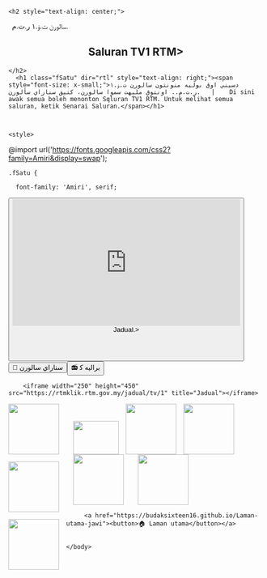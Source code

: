 <title>TV1</title>

<head>
  <body>
    
    <h2 style="text-align: center;">
<p><span style="font-family: Amiri;">&nbsp;            سالورن ت.ۏ.١ ر.ت.م.</span></p>
      <h2 style="text-align: center;"> Saluran TV1 RTM></h2>
      
    </h2>
      <h1 class="fSatu" dir="rtl" style="text-align: right;"><span style="font-size: x-small;">دسيني اوق بوليه منونتون سالورن ت.ۏ.١ ر.ت.م.. اونتوق مليهت سموا سالورن، كتيق سناراي سألورن.   |    Di sini awak semua boleh menonton Sqluran TV1 RTM. Untuk melihat semua saluran, ketik Senarai Saluran.</span></h1>

    

    <style>

@import url('https://fonts.googleapis.com/css2?family=Amiri&display=swap');

     

    .fSatu {

      font-family: 'Amiri', serif;

</style>
      <button name= "HANTAR MESEJ;">
      <link rel= "توكر كجاوي;" href="ejawi.com"/>
      <iframe width="450" height="250" src="https://rtmklik.rtm.gov.my/tv/1" title="TV1 player" frameborder="0" allow="accelerometer; autoplay; clipboard-write; encrypted-media; gyroscope; picture-in-picture" allowfullscreen></iframe>
        <br>Jadual.></br> <br>
    <h1 class="fSatu" dir="rtl" style="button-align: center;"><span style="font-size: x-small;"></span><a href="https://budaksixteen16.github.io/Senarai-Saluran-jawi"><button>📝 سناراي سالورن</button></a><a href="https://budaksixteen16.github.io/suriafm"><button>📻 براليه ک‍</button></a></div>
        
        
        <iframe width="250" height="450" src="https://rtmklik.rtm.gov.my/jadual/tv/1" title="Jadual"></iframe>


<div class="separator"><a href="https://budaksixteen16.github.io/TV1/" style="clear: left; float: left; margin-bottom: 1em; margin-right: 1em;"><img border="0" data-original-height="100" data-original-width="100" height="100" src="https://encrypted-tbn0.gstatic.com/images?q=tbn:ANd9GcTX0FKkW5fPrso9hjjWq7jCD4TatJP-7jOavg&amp;s" width="100" /></a></div><div class="separator"><a href="https://budaksixteen16.github.io/Sukan-RTM" style="clear: left; float: left; margin-bottom: 1em; margin-right: 1em; text-align: center;"><img border="0" data-original-height="100" data-original-width="100" height="100" src="https://myklikstatic.secureswiftcontent.com/image/Player%20Logo%20-%20SUKAN%20RTM_NEW.jpg" width="100" /></a><a href="https://budaksixteen16.github.io/TV2" style="margin-left: 1em; margin-right: 1em;"><img border="0" data-original-height="100" data-original-width="90" height="66" src="https://tv2.rtm.gov.my/assets/img/TV2.png" width="90" /></a><a href="https://budaksixteen16.github.io/TV-Okey" style="clear: left; display: inline; margin-bottom: 1em; margin-right: 1em;"><img border="0" data-original-height="100" data-original-width="100" height="100" src="https://upload.wikimedia.org/wikipedia/commons/b/b9/Okey_RTM.png" width="100" /></a><a href="https://budaksixteen16.github.io/Beritartm" style="clear: left; display: inline; margin-bottom: 1em; margin-right: 1em; text-align: center;"><img border="0" data-original-height="100" data-original-width="100" height="100" src="https://yt3.ggpht.com/ytc/AKedOLQPzN8v9axK05964CfWqaeT-LlEQ597CQsFf5LndA=s320-c-k-c0x00ffffff-no-rj" width="100" /></a><br /><a href="https://budaksixteen16.github.io/TV6-b-" style="margin-left: 1em; margin-right: 1em;"><img border="0" data-original-height="100" data-original-width="100" height="100" src="https://upload.wikimedia.org/wikipedia/commons/4/42/TV6_Logo.jpg" width="100" /></a><a href="https://budaksixteen16.github.io/TV3" style="clear: left; float: left; margin-bottom: 1em; margin-right: 1em;"><img border="0" data-original-height="100" data-original-width="100" height="100" src="https://i.pinimg.com/564x/37/40/15/3740154b4056784c73e8af20cdd7e9a5.jpg" width="100" /></a><a href="https://budaksixteen16.github.io/Didik-TV-KPM" style="margin-left: 1em; margin-right: 1em;"><img border="0" data-original-height="100" data-original-width="100" height="100" src="https://blogger.googleusercontent.com/img/a/AVvXsEjQU36Kl2SgrJU_wB1_2hAeUCkY0jfunjofefz8a-DM9tQKyNpELNZedEZ_qyi2Ym7PKQT75Y6B5H4K7lgW4cTVw8EGtX5WxdI4rKjM42C-gICZykPIdl5pbCSP4RzKdwbJ_mJV3ltlIRbPmjCWCi05ZcqIzlYUFe9Q0zhY1rKU804Dh9IkxtN6XSXk=s320" width="100" /></a>
</div>    
    
         <a href="https://budaksixteen16.github.io/Laman-utama-jawi"><button>🏠 Laman utama</button></a>

   
    </body>
  </head>
  </html>
